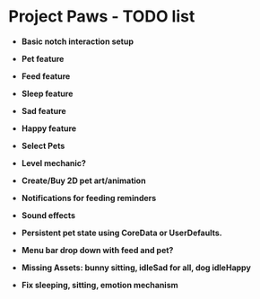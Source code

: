 # Project Paws - TODO list

- **Basic notch interaction setup**
- **Pet feature**
- **Feed feature**
- **Sleep feature**
- **Sad feature**
- **Happy feature**
- **Select Pets**
- **Level mechanic?**
- **Create/Buy 2D pet art/animation**
- **Notifications for feeding reminders**
- **Sound effects**
- **Persistent pet state using CoreData or UserDefaults.**
- **Menu bar drop down with feed and pet?**

- **Missing Assets: bunny sitting, idleSad for all, dog idleHappy**
- **Fix sleeping, sitting, emotion mechanism**
